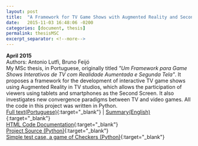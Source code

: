 ```yaml
---
layout: post
title:  "A Framework for TV Game Shows with Augmented Reality and Second Screen"
date:   2015-11-03 16:48:06 -0200
categories: [document, thesis]
permalink: thesisMSC
excerpt_separator: <!--more-->
---
```

<b>April 2015</b>  
Authors: Antonio Lutfi, Bruno Feijó  
My MSc thesis, in Portuguese, originally titled <i>"Um Framework para Game Shows Interativos de TV com Realidade Aumentada e Segunda Tela"</i>. It proposes a framework for the development of interactive TV game shows using Augmented Reality in TV studios, which allows the participation of viewers using tablets and smartphones as the Second Screen. It also investigates new convergence paradigms between TV and video games. All the code in this project was written in <span class="skill">Python</span>.<br>
[Full text(Portuguese)](https://www.dropbox.com/s/7vlref5lteqizg7/dissertacao.pdf?dl=0){:target="_blank"}
| [Summary(English)](https://www.dropbox.com/s/bb5pucpw06r43lp/thesisSummary.pdf?dl=0){:target="_blank"}  
[HTML Code Documentation](http://www.icad.puc-rio.br/~gameshow/frameworkGSI/htmlDocumentation/annotated.html){:target="_blank"}  
[Project Source (Python)](http://www.icad.puc-rio.br/~gameshow/frameworkGSI/coreSources/){:target="_blank"}  
[Simple test case, a game of Checkers (Python)](http://www.icad.puc-rio.br/~gameshow/frameworkGSI/checkers/){:target="_blank"}                  
<!--more-->  
